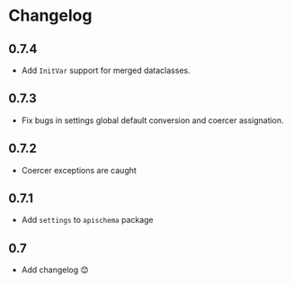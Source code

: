 # Changelog

## 0.7.4

- Add `InitVar` support for merged dataclasses.

## 0.7.3

- Fix bugs in settings global default conversion and coercer assignation.

## 0.7.2

- Coercer exceptions are caught

## 0.7.1

- Add `settings` to `apischema` package

## 0.7

- Add changelog 😊